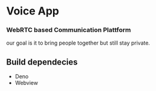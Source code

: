 # Voice App
### WebRTC based Communication Plattform
our goal is it to bring people together but still stay private.

## Build dependecies
- Deno
- Webview
